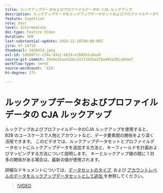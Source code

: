 ```yaml
---
title: ルックアップデータおよびプロファイルデータの CJA ルックアップ
description: ルックアップデータをルックアップデータセットおよびプロファイルデータセットに追加する方法と、主なフィールドを計画およびマッピングする方法を説明します。
feature: Ingestion
role: User
level: Intermediate
doc-type: Feature Video
duration: 360
last-substantial-update: 2023-12-18T00:00:00Z
jira: KT-14719
thumbnail: 3426424.jpeg
exl-id: 5db80f7c-c54e-43e2-b629-e1b05b1c0aa9
source-git-commit: 35e9e2baa41bbcd172342ba2f9a485a281c0daef
workflow-type: tm+mt
source-wordcount: '123'
ht-degree: 27%

---
```


# ルックアップデータおよびプロファイルデータの CJA ルックアップ

ルックアップおよびプロファイルデータのCJA ルックアップを使用すると、B2B のユースケースで人物とアカウントなど、データ要素間の関係をより深く活用できます。  このビデオでは、ルックアップデータセットとプロファイルデータセットにルックアップデータを追加する方法と、キーフィールドを計画およびマッピングする方法について説明します。  キーとルックアップ値の間に 1 対多の関係がある場合は、最新の値が使用されます。

詳細なドキュメントについては、[&#x200B; データセットのタイプ &#x200B;](https://experienceleague.adobe.com/docs/analytics-platform/using/cja-connections/create-connection.html?lang=en#dataset-types) および [&#x200B; アカウントレベルのデータをルックアップデータセットとして追加 &#x200B;](https://experienceleague.adobe.com/docs/analytics-platform/using/cja-usecases/b2b/b2b.html?lang=en) を参照してください。

>[!VIDEO](https://video.tv.adobe.com/v/3426424/?learn=on)
